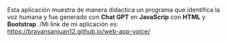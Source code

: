 Esta aplicación muestra de manera didactica un programa que identifica la voz humana y fue generado con **Chat GPT** en **JavaScrip** con **HTML**  y **Bootstrap**. /Mi  link de mi aplicación es: https://brayansanjuan12.github.io/web-app-voice/ 

